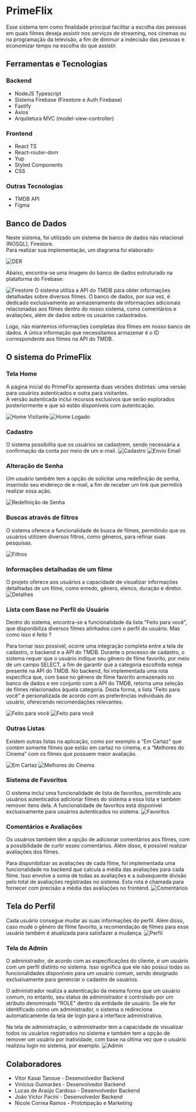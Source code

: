 # PrimeFlix

Esse sistema tem como finalidade principal facilitar a escolha das pessoas em quais
filmes deseja assistir nos serviços de streaming, nos cinemas ou na programação da
televisão, a fim de diminuir a indecisão das pessoas e economizar tempo na escolha
do que assistir.

## Ferramentas e Tecnologias

### Backend

- NodeJS Typescript
- Sistema Firebase (Firestore e Auth Firebase)
- Fastify
- Axios
- Arquitetura MVC (model-view-controller)

### Frontend

- React TS
- React-router-dom
- Yup
- Styled Components
- CSS

### Outras Tecnologias

- TMDB API
- Figma

## Banco de Dados

Neste sistema, foi utilizado um sistema de banco de dados não relacional (NOSQL), Firestore.<br> 
Para realizar sua implementação, um diagrama foi elaborado:

![DER](./images/DER.jpeg)

Abaixo, encontra-se uma imagem do banco de dados estruturado na plataforma do Firebase:

![Firestore](./images/firebase.png)
O sistema utiliza a API do TMDB para obter informações detalhadas sobre diversos filmes. O banco de dados, por sua vez, é dedicado exclusivamente ao armazenamento de informações adicionais relacionadas aos filmes dentro do nosso sistema, como comentários e avaliações, além de dados sobre os usuários cadastrados.

Logo, não mantemos informações completas dos filmes em nosso banco de dados. A única informação que necessitamos armazenar é o ID correspondente aos filmes na API do TMDB.

## O sistema do PrimeFlix

### Tela Home

A página inicial do PrimeFlix apresenta duas versões distintas: uma versão para usuários autenticados e outra para visitantes.<br> 
A versão autenticada inclui recursos exclusivos que serão explorados posteriormente e que só estão disponíveis com autenticação.

![Home Visitante](./images/homeVisitante.png)
![Home Logado](./images/homeLogado.png)
### Cadastro

O sistema possibilita que os usuários se cadastrem, sendo necessária a confirmação da conta por meio de um e-mail.
![Cadastro](./images/cadastro.png)
![Envio Email](./images/telaEnvioEmail.png)
### Alteração de Senha

Um usuário também tem a opção de solicitar uma redefinição de senha, inserindo seu endereço de e-mail, a fim de receber um link que permitirá realizar essa ação.

![Redefinição de Senha](./images/redefinirSenha.png)

### Buscas através de filtros

O sistema oferece a funcionalidade de busca de filmes, permitindo que os usuários utilizem diversos filtros, como gêneros, para refinar suas pesquisas.

![Filtros](./images/filtroGenero.png)

### Informações detalhadas de um filme

O projeto oferece aos usuários a capacidade de visualizar informações detalhadas de um filme, como enredo, gênero, elenco, duração e diretor.
![Detalhes](./images/telaDetalhes.png)

### Lista com Base no Perfil do Usuário

Dentro do sistema, encontra-se a funcionalidade da lista "Feito para você", que disponibiliza diversos filmes alinhados com o perfil do usuário. Mas como isso é feito ?

Para tornar isso possível, ocorre uma integração completa entre a tela de cadastro, o backend e a API do TMDB. Durante o processo de cadastro, o sistema requer que o usuário indique seu gênero de filme favorito, por meio de um campo SELECT, a fim de garantir que a categoria escolhida esteja presente na API do TMDB. No backend, foi implementada uma rota específica que, com base no gênero de filme favorito armazenado no banco de dados e em conjunto com a API do TMDB, retorna uma seleção de filmes relacionados àquela categoria. Desta forma, a lista "Feito para você" é personalizada de acordo com as preferências individuais do usuário, oferecendo recomendações relevantes.

![Feito para você](./images/feitoParaVoceHome.png)
![Feito para você](./images/feitoParaVoceGrande.png)

### Outras Listas

Existem outras listas na aplicação, como por exemplo a “Em Cartaz” que contém somente filmes que estão em cartaz no cinema, e a “Melhores do Cinema” com os filmes que possuem maior avaliação.

![Em Cartaz](./images/emCartaz.png)
![Melhores do Cinema](./images/melhorDoCinema.png)

### Sistema de Favoritos

O sistema inclui uma funcionalidade de lista de favoritos, permitindo aos usuários autenticados adicionar filmes do sistema a essa lista e também remover itens dela. A funcionalidade de favoritos está disponível exclusivamente para usuários autenticados no sistema.
![Favoritos](./images/favoritos.png)

### Comentários e Avaliações

Os usuários também têm a opção de adicionar comentários aos filmes, com a possibilidade de curtir esses comentários. Além disso, é possível realizar avaliações dos filmes.

Para disponibilizar as avaliações de cada filme, foi implementada uma funcionalidade no backend que calcula a média das avaliações para cada filme. Isso envolve a soma de todas as avaliações e a subsequente divisão pelo total de avaliações registradas no sistema. Esta rota é chamada para fornecer com precisão a média das avaliações no frontend.
![Comentários](./images/comentariosAvaliacoes.png)

## Tela do Perfil
Cada usuário consegue mudar as suas informações do perfil. Além disso, caso mude o gênero de filme favorito, a recomendação de filmes para esse usuário também é atualizada para satisfazer a mudança.
![Perfil](./images/telaPerfil.png)

### Tela do Admin

O administrador, de acordo com as especificações do cliente, é um usuário com um perfil distinto no sistema. Isso significa que ele não possui todas as funcionalidades disponíveis para um usuário comum, sendo designado exclusivamente para gerenciar o cadastro de usuários.

O administrador realiza a autenticação da mesma forma que um usuário comum, no entanto, seu status de administrador é controlado por um atributo denominado "ROLE" dentro da entidade de usuário. Se ele for identificado como um administrador, o sistema o redireciona automaticamente da tela de login para a interface administrativa.

Na tela de administração, o administrador tem a capacidade de visualizar todos os usuários registrados no sistema e também tem a opção de remover um usuário por inatividade, com base na última vez que o usuário realizou login no sistema, por exemplo.
![Admin](./images/telaAdmin.png)

## Colaboradores
- Vitor Kasai Tanoue - Desenvolvedor Backend
- Vinícius Guimarães - Desenvolvedor Backend
- Lucas de Araújo Cardoso - Desenvolvedor Backend
- João Victor Pacini -
Desenvolvedor Backend
- Nicole Correa Ramos - Prototipação e Marketing
